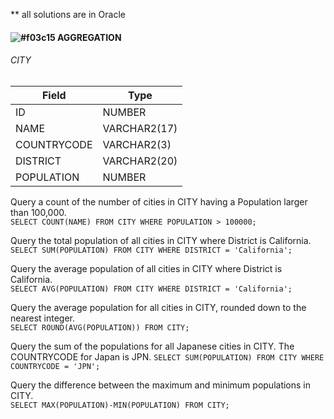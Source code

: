 ** all solutions are in Oracle
#### ![#f03c15](https://via.placeholder.com/15/f03c15/000000?text=+) AGGREGATION
  
###### CITY 
| Field       | Type |
|--------------|------------|
ID          | NUMBER
NAME        | VARCHAR2(17)
COUNTRYCODE | VARCHAR2(3)
DISTRICT    | VARCHAR2(20)
POPULATION  | NUMBER
  
Query a count of the number of cities in CITY having a Population larger than 100,000.  
```SELECT COUNT(NAME) FROM CITY WHERE POPULATION > 100000;```  
  
Query the total population of all cities in CITY where District is California.  
```SELECT SUM(POPULATION) FROM CITY WHERE DISTRICT = 'California';```
  
Query the average population of all cities in CITY where District is California.  
```SELECT AVG(POPULATION) FROM CITY WHERE DISTRICT = 'California';```
  
Query the average population for all cities in CITY, rounded down to the nearest integer.  
```SELECT ROUND(AVG(POPULATION)) FROM CITY;```
  
Query the sum of the populations for all Japanese cities in CITY. The COUNTRYCODE for Japan is JPN.
```SELECT SUM(POPULATION) FROM CITY WHERE COUNTRYCODE = 'JPN';```
  
Query the difference between the maximum and minimum populations in CITY.  
```SELECT MAX(POPULATION)-MIN(POPULATION) FROM CITY;```
  
